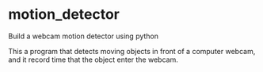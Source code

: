 # motion_detector
Build a webcam motion detector using python

This a program that detects moving objects in front of a computer webcam, and it record time that the object enter the webcam.
